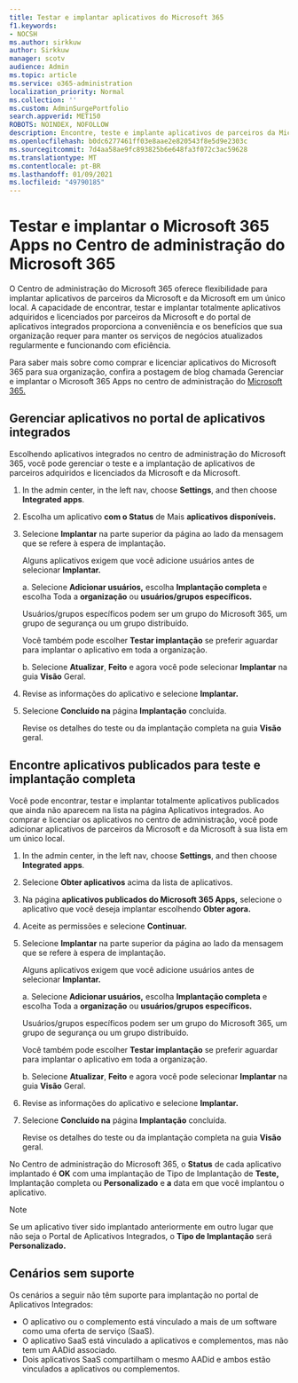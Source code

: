 ```yaml
---
title: Testar e implantar aplicativos do Microsoft 365
f1.keywords:
- NOCSH
ms.author: sirkkuw
author: Sirkkuw
manager: scotv
audience: Admin
ms.topic: article
ms.service: o365-administration
localization_priority: Normal
ms.collection: ''
ms.custom: AdminSurgePortfolio
search.appverid: MET150
ROBOTS: NOINDEX, NOFOLLOW
description: Encontre, teste e implante aplicativos de parceiros da Microsoft e da Microsoft para usuários e grupos em sua organização no portal de aplicativos integrados no centro de administração do Microsoft 365.
ms.openlocfilehash: b0dc6277461ff03e8aae2e820543f8e5d9e2303c
ms.sourcegitcommit: 7d4aa58ae9fc893825b6e648fa3f072c3ac59628
ms.translationtype: MT
ms.contentlocale: pt-BR
ms.lasthandoff: 01/09/2021
ms.locfileid: "49790185"
---
```

# <a name="test-and-deploy-microsoft-365-apps-in-the-microsoft-365-admin-center"></a>Testar e implantar o Microsoft 365 Apps no Centro de administração do Microsoft 365

O Centro de administração do Microsoft 365 oferece flexibilidade para implantar aplicativos de parceiros da Microsoft e da Microsoft em um único local. A capacidade de encontrar, testar e implantar totalmente aplicativos adquiridos e licenciados por parceiros da Microsoft e do portal de aplicativos integrados proporciona a conveniência e os benefícios que sua organização requer para manter os serviços de negócios atualizados regularmente e funcionando com eficiência.  

Para saber mais sobre como comprar e licenciar aplicativos do Microsoft 365 para sua organização, confira a postagem de blog chamada Gerenciar e implantar o Microsoft 365 Apps no centro de administração do [Microsoft 365.](https://techcommunity.microsoft.com/t5/microsoft-365-blog/manage-and-deploy-microsoft-365-apps-from-the-microsoft-365/ba-p/1194324)
  
## <a name="manage-apps-in-the-integrated-apps-portal"></a>Gerenciar aplicativos no portal de aplicativos integrados

Escolhendo aplicativos integrados no centro de administração do Microsoft 365, você pode gerenciar o teste e a implantação de aplicativos de parceiros adquiridos e licenciados da Microsoft e da Microsoft. 

1. In the admin center, in the left nav, choose **Settings**, and then choose **Integrated apps**. 

2. Escolha um aplicativo **com o Status** de Mais **aplicativos disponíveis.**

3. Selecione **Implantar** na parte superior da página ao lado da mensagem que se refere à espera de implantação.

    Alguns aplicativos exigem que você adicione usuários antes de selecionar **Implantar.**

    a. Selecione **Adicionar usuários,** escolha **Implantação completa** e escolha Toda a **organização** ou **usuários/grupos específicos.**

    Usuários/grupos específicos podem ser um grupo do Microsoft 365, um grupo de segurança ou um grupo distribuído.

    Você também pode escolher **Testar implantação** se preferir aguardar para implantar o aplicativo em toda a organização.

    b. Selecione **Atualizar**, **Feito** e agora você pode selecionar **Implantar** na guia **Visão** Geral.  

4. Revise as informações do aplicativo e selecione **Implantar.** 

5. Selecione **Concluído na** página **Implantação** concluída. 

    Revise os detalhes do teste ou da implantação completa na guia **Visão** geral.

## <a name="find-published-apps-for-testing-and-full-deployment"></a>Encontre aplicativos publicados para teste e implantação completa 

Você pode encontrar, testar e implantar totalmente aplicativos publicados que ainda não aparecem na lista na página Aplicativos integrados. Ao comprar e licenciar os aplicativos no centro de administração, você pode adicionar aplicativos de parceiros da Microsoft e da Microsoft à sua lista em um único local.

1. In the admin center, in the left nav, choose **Settings**, and then choose **Integrated apps**. 

2. Selecione **Obter aplicativos** acima da lista de aplicativos.

3. Na página **aplicativos publicados do Microsoft 365 Apps,** selecione o aplicativo que você deseja implantar escolhendo **Obter agora.**

4. Aceite as permissões e selecione **Continuar.**

5. Selecione **Implantar** na parte superior da página ao lado da mensagem que se refere à espera de implantação.

    Alguns aplicativos exigem que você adicione usuários antes de selecionar **Implantar.**

    a. Selecione **Adicionar usuários,** escolha **Implantação completa** e escolha Toda a **organização** ou **usuários/grupos específicos.**

    Usuários/grupos específicos podem ser um grupo do Microsoft 365, um grupo de segurança ou um grupo distribuído.

    Você também pode escolher **Testar implantação** se preferir aguardar para implantar o aplicativo em toda a organização.

    b. Selecione **Atualizar**, **Feito** e agora você pode selecionar **Implantar** na guia **Visão** Geral.  

6. Revise as informações do aplicativo e selecione **Implantar.** 

7. Selecione **Concluído na** página **Implantação** concluída. 

    Revise os detalhes do teste ou da implantação completa na guia **Visão** geral.

No Centro de administração do Microsoft 365, o **Status** de cada aplicativo implantado é **OK** com uma implantação de Tipo de Implantação de **Teste,** Implantação completa ou **Personalizado** e **a** data em que você implantou o aplicativo.

> [!NOTE]
> Se um aplicativo tiver sido implantado anteriormente em outro lugar que não seja o Portal de Aplicativos Integrados, o **Tipo de Implantação** será **Personalizado.**

## <a name="unsupported-scenarios"></a>Cenários sem suporte

Os cenários a seguir não têm suporte para implantação no portal de Aplicativos Integrados:

- O aplicativo ou o complemento está vinculado a mais de um software como uma oferta de serviço (SaaS).
- O aplicativo SaaS está vinculado a aplicativos e complementos, mas não tem um AADid associado.
- Dois aplicativos SaaS compartilham o mesmo AADid e ambos estão vinculados a aplicativos ou complementos.
  